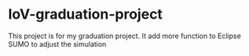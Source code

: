 # IoV-graduation-project
This project is for my graduation project. It add more function to Eclipse SUMO to adjust the simulation
